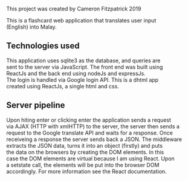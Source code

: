 This project was created by Cameron Fitzpatrick 2019  

This is a flashcard web application that translates user input  
(English) into Malay.  

## Technologies used  
This application uses sqlite3 as the database, and queries are  
sent to the server via JavaScript. The front end was built using  
ReactJs and the back end using nodeJs and expressJs.  
The login is handled via Google login API. This is a dhtml app  
created using ReactJs, a single html and css.  

## Server pipeline  
Upon hiting enter or clicking enter the application sends a request  
via AJAX (HTTP with xmlHTTP) to the server, the server then sends a  
request to the Google translate API and waits for a response.  Once   
receiveing a response the server sends back a JSON. The middleware  
extracts the JSON data, turns it into an object (firstly) and puts  
the data on the browsers by creating the DOM elements. In this  
case the DOM elements are virtual because I am using React. Upon  
a setstate call, the elements will be put into the browser DOM  
accordingly. For more information see the React documentation. 
